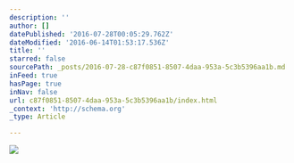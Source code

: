 ```yaml
---
description: ''
author: []
datePublished: '2016-07-28T00:05:29.762Z'
dateModified: '2016-06-14T01:53:17.536Z'
title: ''
starred: false
sourcePath: _posts/2016-07-28-c87f0851-8507-4daa-953a-5c3b5396aa1b.md
inFeed: true
hasPage: true
inNav: false
url: c87f0851-8507-4daa-953a-5c3b5396aa1b/index.html
_context: 'http://schema.org'
_type: Article

---
```

![](https://the-grid-user-content.s3-us-west-2.amazonaws.com/e2f379f4-0aa5-43a1-915c-96a8e58bda01.jpg)